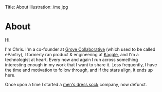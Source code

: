 Title: About
Illustration: /me.jpg

# About

Hi.

I'm Chris. I'm a co-founder at [Grove Collaborative](https://www.grove.co) (which used to be called ePantry), I formerly ran product & engineering at [Kaggle](https://www.kaggle.com), and I'm a technologist at heart. Every now and again I run across something interesting enough in my work that I want to share it. Less frequently, I have the time and motivation to follow through, and if the stars align, it ends up here.

Once upon a time I started a [men's dress sock]({filename}/images/oberon-socks.png) company, now defunct.
